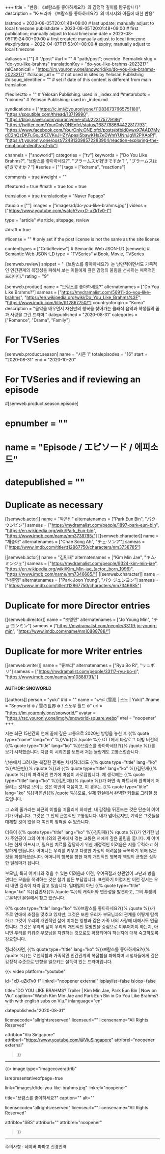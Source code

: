 +++
title = "반응: 《브람스를 좋아하세요?》의 감정적 깊이를 탐구합니다"
description = "K-드라마 《브람스를 좋아하세요?》의 메시지와 아픔에 대한 반응"

lastmod = 2023-08-05T20:01:48+09:00                 # last update; manually adjust to local timezone
publishdate = 2023-08-05T20:01:48+09:00             # first publication; manually adjust to local timezone
date = 2023-08-05T19:24:00+09:00                    # first created; manually adjust to local timezone
#expirydate = 2022-04-07T17:53:01+08:00              # expiry; manually adjust to local timezone

#aliases = [""]                                        # "/post"
#url = ""                                              # "path/post"; override .Permalink
slug = "do-you-like-brahms"
translationKey = "do-you-like-brahms-2023217"
relCanonical = "https://im.youronly.one/snoworld/ko/do-you-like-brahms-2023217/"
#disqus_url = ""                                       # not used in sites by Yelosan Publishing
#disquq_identifier = ""                                # set if date of this content is different from main translation

#redirectto = ""                                       # Yelosan Publishing: used in _index.md
#metarobots = "noindex"                                # Yelosan Publishing: used in _index.md

syndications = ["https://c.im/@youronlyone/110836737665751180", "https://spoutible.com/thread/13719990", "https://blog.naver.com/youronlyone-ofcl/223175779186", "https://twitter.com/YourOnlyONEofcl/status/1687788664422817793", "https://www.facebook.com/YourOnly.ONE.ofcl/posts/pfbid0vwxX7AAD7MydC2hQzDKFuGsJdXZVKeJHZYApaaiSbawKHsZeDWmYUNnJgW2PXAoPl", "https://t.youronly.one/post/724813098572283904/reaction-exploring-the-emotional-depths-of-do"]

channels = ["snoworld"]
categories = ["tv"]
keywords = ["Do You Like Brahms?", "브람스를 좋아하세요?", "ブラームスが好きですか？", "ブラームスは好きですか？"]
#series = [""]
tags = ["kdrama", "reactions"]

comments = true
#weight = ""

#featured = true
#math = true
toc = true

translation = true
translationby = "Naver Papago"

#audio = [""]
images = ["images/d/do-you-like-brahms.jpg"]
videos = ["https://www.youtube.com/watch?v=xD-uZkTv0-I"]

type = "article"                                             # article, sitepage, review

#draft = true

#license = ""                                          # only set if the post license is not the same as the site license

contenttypes = ["CriticReview"]                                                   # Semantic Web JSON-LD
[semweb]                                                              # Semantic Web JSON-LD
  type = "TVSeries"                                                           # Book, Movie, TVSeries

[semweb.review]
  snippet = "《브람스를 좋아하세요?》는 낭만적이면서도 가족적인 인간관계의 복잡성을 파헤쳐 보는 이들에게 깊은 감정의 울림을 선사하는 매력적인 드라마다."
  rating = "9"

[semweb.product]
  name = "브람스를 좋아하세요?"
  alternatenames = ["Do You Like Brahms?"]
  sameas = ["https://mydramalist.com/56911-do-you-like-brahms", "https://en.wikipedia.org/wiki/Do_You_Like_Brahms%3F", "https://www.imdb.com/title/tt12867750/"]
  countryoforigin = "Korea"
  description = "음악을 배우면서 자신만의 행복을 찾아가는 클래식 음악과 학생들의 꿈과 사랑을 그린 드라마."
  datepublished = "2020-08-31"
  categories = ["Romance", "Drama", "Family"]

# For TVSeries
[semweb.product.season]
  name = "시즌 1"
  totalepisodes = "16"
  start = "2020-08-31"
  end = "2020-10-20"

# For TVSeries and if reviewing an episode
#[semweb.product.season.episode]
#  epnumber = ""
#  name = "Episode / エピソード / 에피소드"
#  datepublished = ""

# Duplicate as necessary
[[semweb.actor]]
  name = "박은빈"
  alternatenames = ["Park Eun Bin", "パク·ウンビン"]
  sameas = ["https://mydramalist.com/people/1897-park-eun-bin", "https://en.wikipedia.org/wiki/Park_Eun-bin", "https://www.imdb.com/name/nm3738785/"]
[[semweb.character]]
  name = "채송아"
  alternatenames = ["Chae Song Ah", "チェ·ソンア"]
  sameas = ["https://www.imdb.com/title/tt12867750/characters/nm3738785"]

[[semweb.actor]]
  name = "김민재"
  alternatenames = ["Kim Min Jae", "キム·ミンジェ"]
  sameas = ["https://mydramalist.com/people/9324-kim-min-jae", "https://en.wikipedia.org/wiki/Kim_Min-jae_(actor,_born_1996)", "https://www.imdb.com/name/nm7346685/"]
[[semweb.character]]
  name = "박준영"
  alternatenames = ["Park Joon Young", "パク·ジュンヨン"]
  sameas = ["https://www.imdb.com/title/tt12867750/characters/nm7346685"]

# Duplicate for more Director entries
[[semweb.director]]
  name = "조영민"
  alternatenames = ["Jo Young Min", "チョ·ヨンミン"]
  sameas = ["https://mydramalist.com/people/33119-jo-young-min", "https://www.imdb.com/name/nm10888788/"]

# Duplicate for more Writer entries
[[semweb.writer]]
  name = "류보리"
  alternatenames = ["Ryu Bo Ri", "リュボリ"]
  sameas = ["https://mydramalist.com/people/33117-ryu-bo-ri", "https://www.imdb.com/name/nm10888791/"]

#### AUTHOR: SNOWORLD ####
[[authors]]
  person = "yuki"
  #id = ""
  name = "ᜌᜓᜃᜒ (雪亮 | 스노 | Yuki)"
  #name = "Snoworld ❄️ / 雪の世界 ❄️ / 스노우 월드 ❄️"
  url = "https://im.youronly.one/snoworld/"
  avatar = "https://rsc.youronly.one/img/y/snoworld-square.webp"
  #rel = "noopener"
+++

저는 최근 15년간의 연애 끝에 깊은 고통으로 2020년 방영을 놓친 후 {{% quote type="name" lang="en" %}}Viu{{% /quote %}} OTT에서 타갈로그 더빙 버전의 {{% quote type="title" lang="ko" %}}브람스를 좋아하세요?{{% /quote %}}를 보기 시작했습니다. 지금 이 시리즈를 보면서 저는 놀랍게도 고통스럽습니다.

<!--more-->

방송에서 그려지는 복잡한 관계는 차치하더라도 {{% quote type="title" lang="ko" %}}박은빈{{% /quote %}}과 {{% quote type="title" lang="ko" %}}김민재{{% /quote %}}의 파격적인 연기에 마음이 사로잡힙니다. 제 생각에는 {{% quote type="title" lang="ko" %}}김민재{{% /quote %}}가 화면 속 파트너와 완벽하게 어울리는 것처럼 보이는 것은 이번이 처음이고, 이 경우는 {{% quote type="title" lang="ko" %}}박은빈{{% /quote %}}으로, 실제 현실에서 완벽한 커플로 그려질 정도입니다.

그 쇼의 줄거리는 최근의 이별을 떠올리게 하지만, 내 감정을 뒤흔드는 것은 단순히 이야기가 아닙니다. 그것은 그 안의 근본적인 고통입니다. 내가 넘어갔지만, 기억은 그것들을 대체할 것이 없을 때 여전히 잊혀질 수 있습니다.

더욱이 {{% quote type="title" lang="ko" %}}김민재{{% /quote %}}가 연기한 남자 주인공이 그의 어머니와의 관계에서 겪는 고통은 저에게 깊은 울림을 줍니다. 제 어머니는 현재 아프시고, 필요한 치료를 감당하기 위한 재정적인 어려움은 저를 무력하고 허탈하게 만듭니다. 어머니는 우리를 키우고 다양한 가정의 어려움을 극복하기 위해 많은 것을 희생하셨습니다. 어머니의 행복을 향한 저의 개인적인 행복과 책임의 균형은 심각한 딜레마가 됩니다.

부모님, 특히 어머니와 겪을 수 있는 어려움과 이견, 우여곡절과 상관없이 고난과 병을 견디는 모습을 목격하는 것은 참기 힘든 부담입니다. 표현하기 어렵지만 이런 정서는 우리 내면 깊숙이 자리 잡고 있습니다. 일대일이 아닌 {{% quote type="title" lang="ko" %}}김민재{{% /quote %}}의 캐릭터와 연관성을 발견하고, 그의 투쟁의 근본적인 본질에서 찾고 있습니다.

{{% quote type="title" lang="ko" %}}브람스를 좋아하세요?{{% /quote %}}가 주로 연애에 초점을 맞추고 있지만, 그것은 또한 우리가 부모님과의 관계를 어떻게 탐색하고 그것이 우리의 개인적인 삶에 미치는 영향과 같은 가족 내의 사랑에 대해서도 언급합니다. 그것은 우리의 삶이 우리의 개인적인 열망만을 중심으로 이루어져야 하는지, 아니면 우리를 키워준 부모님을 지원하는 것으로도 확장되어야 하는지에 대해 숙고하도록 강요합니다.

정리하자면, {{% quote type="title" lang="ko" %}}브람스를 좋아하세요?{{% /quote %}}는 로맨틱함과 가족적인 인간관계의 복잡함을 파헤치며 시청자들에게 깊은 감정적 수준으로 반향을 일으키는 설득력 있는 드라마입니다.

{{< video
  platform="youtube"

  id="xD-uZkTv0-I"
  linkrel="noopener external"
  isplaylist=false
  isloop=false

  title="DO YOU LIKE BRAHMS? Trailer | Kim Min Jae, Park Eun Bin | Now on Viu"
  caption="Watch Kim Min Jae and Park Eun Bin in Do You Like Brahms? with with english subs on Viu."
  inlanguage="en"

  datepublished="2020-08-31"

  licensecode="allrightsreserved"
  licenseurl=""
  licensename="All Rights Reserved"

  attribto="Viu Singapore"
  attriburl="https://www.youtube.com/@ViuSingapore"
  attribrel="noopener external"
>}}

---

{{< image
  type="imagecoverattrib"

  isrepresentativeofpage=true

  link="images/d/do-you-like-brahms.jpg"
  linkrel="noopener"

  title="브람스를 좋아하세요?"
  caption=""
  alt=""

  licensecode="allrightsreserved"
  licenseurl=""
  licensename="All Rights Reserved"

  attribto="SBS"
  attriburl=""
  attribrel="noopener"
>}}

---

주의사항 : 네이버 파파고 신경번역
